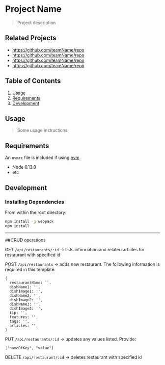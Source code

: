 # Project Name

> Project description

## Related Projects

  - https://github.com/teamName/repo
  - https://github.com/teamName/repo
  - https://github.com/teamName/repo
  - https://github.com/teamName/repo

## Table of Contents

1. [Usage](#Usage)
1. [Requirements](#requirements)
1. [Development](#development)

## Usage

> Some usage instructions

## Requirements

An `nvmrc` file is included if using [nvm](https://github.com/creationix/nvm).

- Node 6.13.0
- etc

## Development

### Installing Dependencies

From within the root directory:

```sh
npm install -g webpack
npm install
```

___

##CRUD operations

GET `/api/restaurants/:id` -> lists information and related articles for restaurant with specified id

POST `/api/restaurants` -> adds new restaurant. The following information is required in this template:
  ```
  {
    restaurantName: ``.
    dishName1: '',
    dishImage1: '',
    dishName2: '',
    dishImage2: '',
    dishName3: '',
    dishImage3: '',
    tip: '',
    features: '',
    tags: '',
    articles: '',
  }
  ```

PUT `/api/restaurants/:id` -> updates any values listed. Provide:
```
["nameOfKey", "value"]
```

DELETE `/api/restaurant/:id` -> deletes restaurant with specified id


